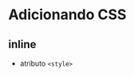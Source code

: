 # Adicionando CSS

## inline

* atributo `<style>`

## <style>

* a tag HTML que irá conter o conteúdo CSS

## <link>

* arquivo CSS externo

## @import

* arquivo css externo